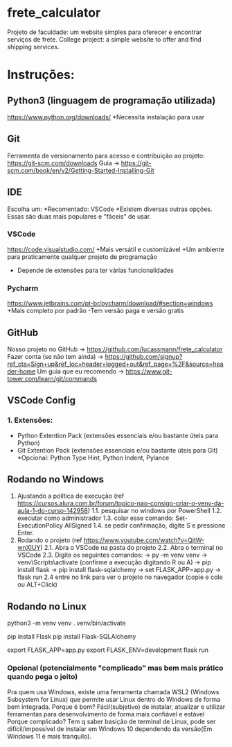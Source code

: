 # frete_calculator
Projeto de faculdade: um website simples para oferecer e encontrar serviços de frete.
College project: a simple website to offer and find shipping services.

# Instruções:
## Python3 (linguagem de programação utilizada)
https://www.python.org/downloads/
*Necessita instalação para usar 

## Git
Ferramenta de versionamento para acesso e contribuição ao projeto:
https://git-scm.com/downloads
Guia -> https://git-scm.com/book/en/v2/Getting-Started-Installing-Git 

## IDE
Escolha um: 
*Recomentado: VSCode
*Existem diversas outras opções. Essas são duas mais populares e "fáceis" de usar.
### VSCode
https://code.visualstudio.com/
+Mais versátil e customizável
+Um ambiente para praticamente qualquer projeto de programação
- Depende de extensões para ter várias funcionalidades
### Pycharm
https://www.jetbrains.com/pt-br/pycharm/download/#section=windows
+Mais completo por padrão
-Tem versão paga e versão gratis

## GitHub
Nosso projeto no GitHub -> https://github.com/lucassmann/frete_calculator
Fazer conta (se não tem ainda) -> https://github.com/signup?ref_cta=Sign+up&ref_loc=header+logged+out&ref_page=%2F&source=header-home
Um guia que eu recomendo -> https://www.git-tower.com/learn/git/commands

## VSCode Config
### 1. Extensões:
- Python Extention Pack (extensões essenciais e/ou bastante úteis para Python)
- Git Extention Pack (extensões essenciais e/ou bastante úteis para Git)
*Opcional: Python Type Hint, Python Indent, Pylance


## Rodando no Windows
1. Ajustando a política de execução (ref https://cursos.alura.com.br/forum/topico-nao-consigo-criar-o-venv-da-aula-1-do-curso-142958)
    1.1. pesquisar no windows por PowerShell
    1.2. executar como administrador
    1.3. colar esse comando: Set-ExecutionPolicy AllSigned
    1.4. se pedir confirmação, digite S e pressione Enter.
2. Rodando o projeto (ref https://www.youtube.com/watch?v=QjtW-wnXlUY)
    2.1. Abra o VSCode na pasta do projeto
    2.2. Abra o terminal no VSCode
    2.3. Digite os seguintes comandos:
        -> py -m venv venv
        -> venv\Scripts\activate
        (confirme a execução digitando R ou A)
        -> pip install flask
        -> pip install flask-sqlalchemy
        -> set FLASK_APP=app.py
        -> flask run
    2.4 entre no link para ver o projeto no navegador (copie e cole ou ALT+Click)

## Rodando no Linux
python3 -m venv venv
. venv/bin/activate

pip install Flask
pip install Flask-SQLAlchemy

export FLASK_APP=app.py
export FLASK_ENV=development
flask run

### Opcional (potencialmente "complicado" mas bem mais prático quando pega o jeito)
Pra quem usa Windows, existe uma ferramenta chamada WSL2 (Windows Subsystem for Linux) que permite usar Linux dentro do Windows de forma bem integrada.
Porque é bom? Fácil(subjetivo) de instalar, atualizar e utilizar ferramentas para desenvolvimento de forma mais confiável e estável
Porque complicado? Tem q saber basição de terminal de Linux, pode ser difícil/impossível de instalar em Windows 10 dependendo da versão(Em Windows 11 é mais tranquilo).
